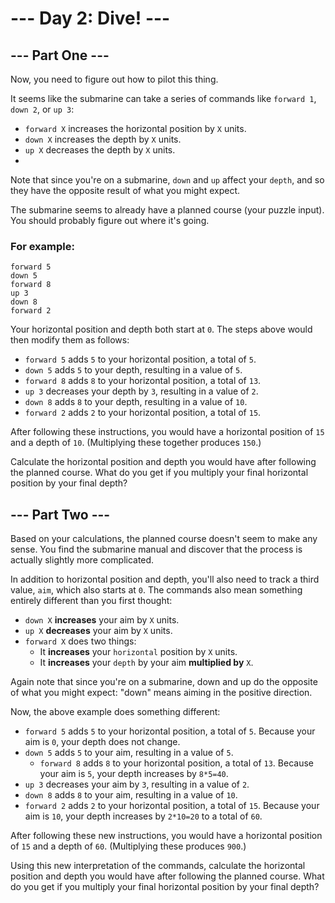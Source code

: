 # --- Day 2: Dive! ---

## --- Part One ---

Now, you need to figure out how to pilot this thing.

It seems like the submarine can take a series of commands like `forward 1`, `down 2`, or `up 3`:

- `forward X` increases the horizontal position by `X` units.
- `down X` increases the depth by `X` units.
- `up X` decreases the depth by `X` units.
- 
Note that since you're on a submarine, `down` and `up` affect your `depth`, and so they have the 
opposite result of what you might expect.

The submarine seems to already have a planned course (your puzzle input). 
You should probably figure out where it's going. 

### For example:

```text
forward 5
down 5
forward 8
up 3
down 8
forward 2
```

Your horizontal position and depth both start at `0`. The steps above would then modify them as follows:

- `forward 5` adds `5` to your horizontal position, a total of `5`.
- `down 5` adds `5` to your depth, resulting in a value of `5`.
- `forward 8` adds `8` to your horizontal position, a total of `13`.
- `up 3` decreases your depth by `3`, resulting in a value of `2`.
- `down 8` adds `8` to your depth, resulting in a value of `10`.
- `forward 2` adds `2` to your horizontal position, a total of `15`.

After following these instructions, you would have a horizontal position of `15` and a depth of `10`. 
(Multiplying these together produces `150`.)

Calculate the horizontal position and depth you would have after following the planned course. 
What do you get if you multiply your final horizontal position by your final depth?


## --- Part Two ---

Based on your calculations, the planned course doesn't seem to make any sense. 
You find the submarine manual and discover that the process is actually slightly more complicated.

In addition to horizontal position and depth, you'll also need to track a third value, `aim`, which also starts at `0`. 
The commands also mean something entirely different than you first thought:

- `down X` **increases** your aim by `X` units.
- `up X` **decreases** your aim by `X` units.
- `forward X` does two things:
  - It **increases** your `horizontal` position by `X` units.
  - It **increases** your `depth` by your aim **multiplied by** `X`.

Again note that since you're on a submarine, down and up do the opposite of what 
you might expect: "down" means aiming in the positive direction.

Now, the above example does something different:

- `forward 5` adds `5` to your horizontal position, a total of `5`. 
  Because your aim is `0`, your depth does not change.
- `down 5` adds `5` to your aim, resulting in a value of `5`.
  - `forward 8` adds `8` to your horizontal position, a total of `13`. 
  Because your aim is `5`, your depth increases by `8*5=40`.
- `up 3` decreases your aim by `3`, resulting in a value of `2`.
- `down 8` adds `8` to your aim, resulting in a value of `10`.
- `forward 2` adds `2` to your horizontal position, a total of `15`. 
  Because your aim is `10`, your depth increases by `2*10=20` to a total of `60`.
   
After following these new instructions, you would have a horizontal position of `15` and a depth of `60`. 
(Multiplying these produces `900`.)

Using this new interpretation of the commands, calculate the horizontal position and depth you would have after 
following the planned course. What do you get if you multiply your final horizontal position by your final depth?
